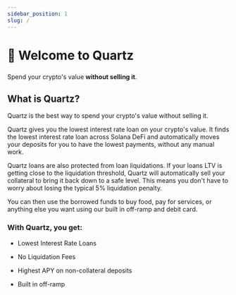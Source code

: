 ```yaml
---
sidebar_position: 1
slug: /
---
```


# 👋 Welcome to Quartz

### 

Spend your crypto's value **without selling it**.


## What is Quartz?

Quartz is the best way to spend your crypto's value without selling it.

Quartz gives you the lowest interest rate loan on your crypto's value. It finds the lowest interest rate loan across Solana DeFi and automatically moves your deposits for you to have the lowest payments, without any manual work.

Quartz loans are also protected from loan liquidations. If your loans LTV is getting close to the liquidation threshold, Quartz will automatically sell your collateral to bring it back down to a safe level. This means you don't have to worry about losing the typical 5% liquidation penalty.

You can then use the borrowed funds to buy food, pay for services, or anything else you want using our built in off-ramp and debit card.

### With Quartz, you get:

- Lowest Interest Rate Loans

- No Liquidation Fees

- Highest APY on non-collateral deposits

- Built in off-ramp
